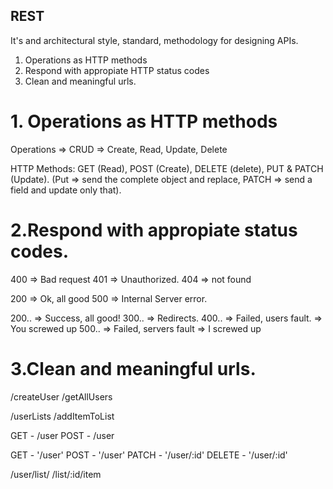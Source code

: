 ## REST

It's and architectural style, standard, methodology for designing APIs.

1. Operations as HTTP methods
2. Respond with appropiate HTTP status codes
3. Clean and meaningful urls.

# 1. Operations as HTTP methods

Operations => CRUD => Create, Read, Update, Delete

HTTP Methods: GET (Read), POST (Create), DELETE (delete), PUT & PATCH (Update).
(Put => send the complete object and replace, PATCH => send a field and update only that).

# 2.Respond with appropiate status codes.

400 => Bad request
401 => Unauthorized.
404 => not found

200 => Ok, all good
500 => Internal Server error.

200.. => Success, all good!
300.. => Redirects.
400.. => Failed, users fault. => You screwed up
500.. => Failed, servers fault => I screwed up

# 3.Clean and meaningful urls.

/createUser
/getAllUsers

/userLists
/addItemToList

GET - /user
POST - /user

GET - '/user'
POST - '/user'
PATCH - '/user/:id'
DELETE - '/user/:id'

/user/list/
/list/:id/item
